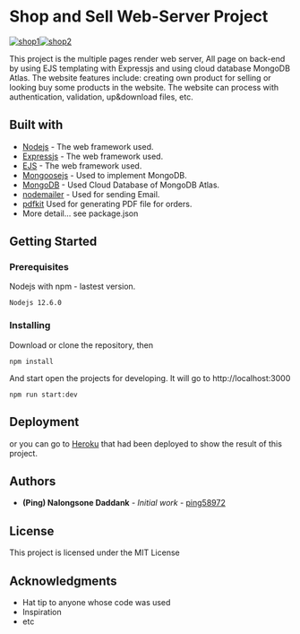 # Shop and Sell Web-Server Project

<a href="https://node-deploy-shopping-server.herokuapp.com/"><img src="https://a.imge.to/2019/07/09/I0EAw.md.png" alt="shop1"><img src="https://a.imge.to/2019/07/09/I0aWV.md.png" alt="shop2"></a>

This project is the multiple pages render web server, All page on back-end by using EJS templating with Expressjs and using cloud database MongoDB Atlas. The website features include: creating own product for selling or looking buy some products in the website. The website can process with authentication, validation, up&download files, etc.

## Built with

- [Nodejs](https://nodejs.org/en/docs/) - The web framework used.
- [Expressjs](https://expressjs.com/) - The web framework used.
- [EJS](https://ejs.co/#docs) - The web framework used.
- [Mongoosejs](https://mongoosejs.com/docs/guide.html) - Used to implement MongoDB.
- [MongoDB](https://www.mongodb.com/cloud/atlas) - Used Cloud Database of MongoDB Atlas.
- [nodemailer](https://nodemailer.com/about/) - Used for sending Email.
- [pdfkit](http://pdfkit.org/docs/getting_started.html) Used for generating PDF file for orders.
- More detail... see package.json

## Getting Started

### Prerequisites

Nodejs with npm - lastest version.

```
Nodejs 12.6.0
```

### Installing

Download or clone the repository, then

```
npm install
```

And start open the projects for developing. It will go to http://localhost:3000

```
npm run start:dev
```

## Deployment

or you can go to <a href="https://node-deploy-shopping-server.herokuapp.com/">Heroku</a> that had been deployed to show the result of this project.

## Authors

- **(Ping) Nalongsone Daddank** - _Initial work_ - [ping58972](https://github.com/ping58972)

## License

This project is licensed under the MIT License

## Acknowledgments

- Hat tip to anyone whose code was used
- Inspiration
- etc
